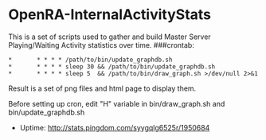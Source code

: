 OpenRA-InternalActivityStats
============================
This is a set of scripts used to gather and build Master Server Playing/Waiting Activity statistics over time.
###crontab:
```
*       * * * * /path/to/bin/update_graphdb.sh
*       * * * * sleep 30 && /path/to/bin/update_graphdb.sh
*       * * * * sleep 5  && /path/to/bin/draw_graph.sh >/dev/null 2>&1
```

Result is a set of png files and html page to display them.


Before setting up cron, edit "H" variable in bin/draw_graph.sh and bin/update_graphdb.sh

* Uptime: http://stats.pingdom.com/syygqlg6525r/1950684

